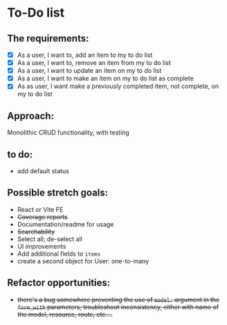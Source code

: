 # To-Do list

## The requirements:

-   [x] As a user, I want to, add an item to my to do list
-   [x] As a user, I want to, remove an item from my to do list
-   [x] As a user, I want to update an item on my to do list
-   [x] As a user, I want to make an item on my to do list as complete
-   [x] As as user, I want make a previously completed item, not complete, on my to do list

## Approach:

Monolithic CRUD functionality, with testing

## to do:

-   add default status

## Possible stretch goals:

-   React or Vite FE
-   ~~Coverage reports~~
-   Documentation/readme for usage
-   ~~Searchability~~
-   Select all; de-select all
-   UI improvements
-   Add additional fields to `items`
-   create a second object for User: one-to-many

## Refactor opportunities:
- ~~there's a bug somewhere preventing the use of `model:` argument in the `form_with` parameters; troubleshoot inconsistency, either with name of the model, resource, route, etc....~~